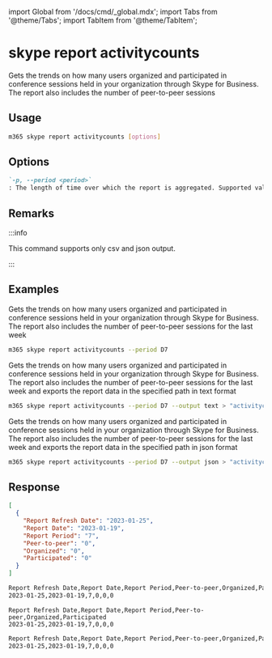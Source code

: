 <!-- DISCLAIMER: All secrets, passwords, and sensitive values in this document are examples only and not real credentials. -->
import Global from '/docs/cmd/_global.mdx';
import Tabs from '@theme/Tabs';
import TabItem from '@theme/TabItem';

# skype report activitycounts

Gets the trends on how many users organized and participated in conference sessions held in your organization through Skype for Business. The report also includes the number of peer-to-peer sessions

## Usage

```sh
m365 skype report activitycounts [options]
```

## Options

```md definition-list
`-p, --period <period>`
: The length of time over which the report is aggregated. Supported values `D7`, `D30`, `D90`, `D180`.
```

<Global />

## Remarks

:::info

This command supports only csv and json output.

:::

## Examples

Gets the trends on how many users organized and participated in conference sessions held in your organization through Skype for Business. The report also includes the number of peer-to-peer sessions for the last week

```sh
m365 skype report activitycounts --period D7
```

Gets the trends on how many users organized and participated in conference sessions held in your organization through Skype for Business. The report also includes the number of peer-to-peer sessions for the last week and exports the report data in the specified path in text format

```sh
m365 skype report activitycounts --period D7 --output text > "activitycounts.txt"
```

Gets the trends on how many users organized and participated in conference sessions held in your organization through Skype for Business. The report also includes the number of peer-to-peer sessions for the last week and exports the report data in the specified path in json format

```sh
m365 skype report activitycounts --period D7 --output json > "activitycounts.json"
```

## Response

<Tabs>
  <TabItem value="JSON">

  ```json
  [
    {
      "Report Refresh Date": "2023-01-25",
      "Report Date": "2023-01-19",
      "Report Period": "7",
      "Peer-to-peer": "0",
      "Organized": "0",
      "Participated": "0"
    }
  ]
  ```

  </TabItem>
  <TabItem value="Text">

  ```txt
  Report Refresh Date,Report Date,Report Period,Peer-to-peer,Organized,Participated
  2023-01-25,2023-01-19,7,0,0,0
  ```

  </TabItem>
  <TabItem value="CSV">

  ```csv
  Report Refresh Date,Report Date,Report Period,Peer-to-peer,Organized,Participated
  2023-01-25,2023-01-19,7,0,0,0
  ```

  </TabItem>
  <TabItem value="Markdown">

  ```md
  Report Refresh Date,Report Date,Report Period,Peer-to-peer,Organized,Participated
  2023-01-25,2023-01-19,7,0,0,0
  ```

  </TabItem>
</Tabs>
